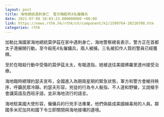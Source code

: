 ```yaml
---
layout: post
title: 海地總統遇刺身亡　警方稱殺死4名僱傭兵
date: 2021-07-08 10:03:23.000000000 +08:00
link: https://news.rthk.hk/rthk/ch/component/k2/1599764-20210708.htm
categories: rthk
---
```


加勒比海國家海地總統莫伊茲在家中遇刺身亡，海地警察總長表示，警方正在首都太子港展開行動，至今殺死4名僱傭兵，兩人被捕，三名被扣作人質的警員已經獲釋。

至於在暗殺行動中受傷的莫伊茲太太，有報道指，她被送往美國佛羅里達州接受治療。

海地臨時總理約瑟夫宣布，全國進入為期兩星期的緊急狀態，軍方和警方會維持秩序，呼籲民眾冷靜。約瑟夫形容，兇徒的行為令人髮指、不人道和野蠻，又說槍手會講英語及西班牙語，並非海地流行的語言。

海地駐美國大使形容，僱傭兵的行兇手法專業，他們偽裝成美國緝毒局的人員。鄰國多米尼加共和國下令立即關閉與海地接壤的邊境。
